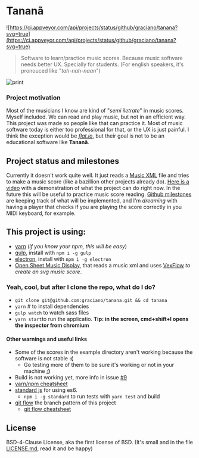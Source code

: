 Tananã
======

![https://ci.appveyor.com/api/projects/status/github/graciano/tanana?svg=true](https://ci.appveyor.com/api/projects/status/github/graciano/tanana?svg=true)

> Software to learn/practice music scores. Because music software needs better UX. Specially for students. (For english speakers, it's pronouced like "*tah-nah-naan*")

![print](https://i.imgur.com/FYmVeXm.png?2)

### Project motivation

Most of the musicians I know are kind of "*semi iletrate*" in music scores. Myself included. We can read and play music, but not in an efficient way. This project was made so people like that can practice it. Most of music software today is either too professional for that, or the UX is just painful. I think the exception would be *[flat.io](https://flat.io)*, but their goal is not to be an educational software like **Tananã**.

## Project status and milestones

Currently it doesn't work quite well. It just reads a [Music XML](https://usermanuals.musicxml.com/MusicXML/MusicXML.htm#Tutorial.htm%3FTocPath%3DMusicXML%25203.0%2520Tutorial%7C_____0) file and tries to make a music score (like a bazillion other projects already do). [Here is a video](https://drive.google.com/file/d/0BzCvf4xDDyNpWHpveDlud05FRlU/view?usp=sharing) with a demonstration of what the project can do right now. In the future this will be useful to practice music score reading. [Github milestones](https://github.com/graciano/tanana/milestones) are keeping track of what will be implemented, and I'm *dreaming* with having a player that checks if you are playing the score correctly in you MIDI keyboard, for example.

## This project is using:

 - [yarn](https://code.facebook.com/posts/1840075619545360) (*if you know your npm, this will be easy*)
 - [gulp](http://gulpjs.com/), install with `npm i -g gulp`
 - [electron](https://electron.atom.io), install with `npm i -g electron`
 - [Open Sheet Music Display](http://opensheetmusicdisplay.org), that reads a music xml and uses [VexFlow](https://github.com/0xfe/vexflow) *to create an svg music score*.

### Yeah, cool, but after I clone the repo, what do I do?

 - `git clone git@github.com:graciano/tanana.git && cd tanana`
 - `yarn` # to install dependencies
 - `gulp watch` to watch sass files
 - `yarn start`to run the applicatio. **Tip: in the screen, cmd+shift+I opens the inspector from chromium**

#### Other warnings and useful links

  - Some of the scores in the example directory aren't working because the software is not stable **:(**
    - Go testing more of them to be sure it's working or not in your machine **;)**
  - Build is not working yet, more info in issue [#9](https://github.com/graciano/tanana/issues/9)
  - [yarn/npm cheatsheet](https://shift.infinite.red/npm-vs-yarn-cheat-sheet-8755b092e5cc)
  - [standard js](https://github.com/feross/standard) for using es6.
    - `npm i -g standard` to run tests with `yarn test` and build
  - [git flow](https://github.com/nvie/gitflow) the branch pattern of this project
    - [git flow cheatsheet](https://danielkummer.github.io/git-flow-cheatsheet/)

## License
BSD-4-Clause License, aka the first license of BSD. (It's small and in the file [LICENSE.md](LICENSE.md), read it and be happy)

